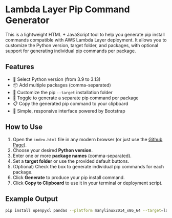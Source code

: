 # Lambda Layer Pip Command Generator

This is a lightweight HTML + JavaScript tool to help you generate pip install commands compatible with AWS Lambda Layer deployment. It allows you to customize the Python version, target folder, and packages, with optional support for generating individual pip commands per package.

## Features

- 🎯 Select Python version (from 3.9 to 3.13)
- 📦 Add multiple packages (comma-separated)
- 📁 Customize the pip `--target` installation folder
- 🔀 Toggle to generate a separate pip command per package
- 📋 Copy the generated pip command to your clipboard
- 🧼 Simple, responsive interface powered by Bootstrap

## How to Use

1. Open the `index.html` file in any modern browser (or just use the [Github Page](https://psales-te.github.io/pip-command-generator-python-lambda-layer/)).
2. Choose your desired **Python version**.
3. Enter one or more **package names** (comma-separated).
4. Set a **target folder** or use the provided default buttons.
5. (Optional) Check the box to generate individual pip commands for each package.
6. Click **Generate** to produce your pip install command.
7. Click **Copy to Clipboard** to use it in your terminal or deployment script.

## Example Output

```bash
pip install openpyxl pandas --platform manylinux2014_x86_64 --target=lambda-layer/python/lib/python3.10/site-packages --python-version 3.10 --only-binary=:all:
